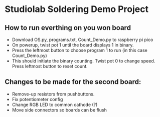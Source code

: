 # Studiolab Soldering Demo Project

##  How to run everthing on you won board
- Download OS.py, programs.txt, Count_Demo.py to raspberry pi pico
- On powerup, twist pot 1 until the board displays  1 in binary.
- Press the leftmost button to choose program 1 to run (in this case Count_Demo.py)
- This should initiate the binary counting.  Twist pot 0 to change speed.  Press leftmost button to reset count.

## Changes to be made for the second board:
- Remove-up resistors from pushbuttons.
- Fix potentiometer config
- Change RGB LED to common cathode (?)
- Move side connectors so boards can be flush